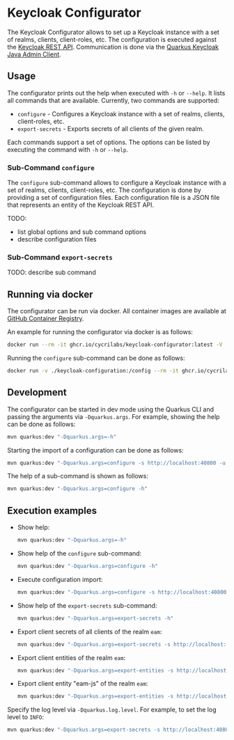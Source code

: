 # Keycloak Configurator

The Keycloak Configurator allows to set up a Keycloak instance with a set of realms, clients, client-roles, etc.
The configuration is executed against the [Keycloak REST API](https://www.keycloak.org/docs-api/22.0.1/rest-api/index.html).
Communication is done via the [Quarkus Keycloak Java Admin Client](https://quarkus.io/guides/security-keycloak-admin-client).

## Usage

The configurator prints out the help when executed with `-h` or `--help`. It lists all commands that are available.
Currently, two commands are supported:

* `configure` - Configures a Keycloak instance with a set of realms, clients, client-roles, etc.
* `export-secrets` - Exports secrets of all clients of the given realm.

Each commands support a set of options. The options can be listed by executing the command with `-h` or `--help`.

### Sub-Command `configure`

The `configure` sub-command allows to configure a Keycloak instance with a set of realms, clients, client-roles, etc.
The configuration is done by providing a set of configuration files. Each configuration file is a JSON file that represents
an entity of the Keycloak REST API.

TODO:

- list global options and sub command options
- describe configuration files

### Sub-Command `export-secrets`

TODO: describe sub command

## Running via docker

The configurator can be run via docker. All container images are available at 
[GitHub Container Registry](https://github.com/CycriLabs/keycloak-configurator/pkgs/container/keycloak-configurator).

An example for running the configurator via docker is as follows:

```bash
docker run --rm -it ghcr.io/cycrilabs/keycloak-configurator:latest -V
```

Running the `configure` sub-command can be done as follows:

```bash
docker run -v ./keycloak-configuration:/config --rm -it ghcr.io/cycrilabs/keycloak-configurator:latest configure -s http://localhost:4080 -u keycloak -p root -c /config
```

## Development

The configurator can be started in dev mode using the Quarkus CLI and passing the arguments via `-Dquarkus.args`.
For example, showing the help can be done as follows:

```bash
mvn quarkus:dev "-Dquarkus.args=-h"
```

Starting the import of a configuration can be done as follows:

```bash
mvn quarkus:dev "-Dquarkus.args=configure -s http://localhost:40800 -u keycloak -p root -c ../keycloak-configuration-eam"
```

The help of a sub-command is shown as follows:

```bash
mvn quarkus:dev "-Dquarkus.args=configure -h"
```

## Execution examples

- Show help:
    ```bash
    mvn quarkus:dev "-Dquarkus.args=-h"
    ```
- Show help of the `configure` sub-command:
    ```bash
    mvn quarkus:dev "-Dquarkus.args=configure -h"
    ```
- Execute configuration import:
    ```bash
    mvn quarkus:dev "-Dquarkus.args=configure -s http://localhost:40800 -u keycloak -p root -c ../keycloak-configuration-eam"
    ```
- Show help of the `export-secrets` sub-command:
    ```bash
    mvn quarkus:dev "-Dquarkus.args=export-secrets -h"
    ```
- Export client secrets of all clients of the realm `eam`:
    ```bash
    mvn quarkus:dev "-Dquarkus.args=export-secrets -s http://localhost:40800 -u keycloak -p root -r eam"
    ```
- Export client entities of the realm `eam`:
    ```bash
    mvn quarkus:dev "-Dquarkus.args=export-entities -s http://localhost:40800 -u keycloak -p root -r eam -t client" "-Dquarkus.log.level=INFO"
    ```
- Export client entity "eam-js" of the realm `eam`:
    ```bash
    mvn quarkus:dev "-Dquarkus.args=export-entities -s http://localhost:40800 -u keycloak -p root -r eam -t client -n eam-js" "-Dquarkus.log.level=INFO"
    ```

Specify the log level via `-Dquarkus.log.level`. For example, to set the log level to `INFO`:

```bash
mvn quarkus:dev "-Dquarkus.args=export-secrets -s http://localhost:40800 -u keycloak -p root -r eam" "-Dquarkus.log.level=INFO"
```
